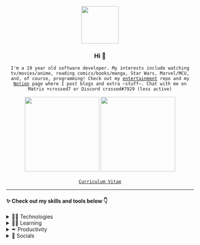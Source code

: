 <div align="center">
  <img src="https://media4.giphy.com/media/Nx0rz3jtxtEre/giphy.gif" width="auto" height="100px">
  <h3>Hi 👋</h3>
  <p><code>I'm a 19 year old software developer. My interests include watching tv/movies/anime, reading comics/books/manga, Star Wars, Marvel/MCU, and, of course, programming! Check out my <a href="https://crxssed7.github.io/entertainment/">entertainment</a> repo and my <a href="https://tinyurl.com/crxsseds-hangout">Notion</a> page where I post blogs and extra ~stuff~. Chat with me on Matrix +crxssed7 or Discord crxssed#7929 (less active)</code></p>
  <a href="https://trakt.tv/users/crxssed"><img src="https://trakt-widgets.herokuapp.com/crxssed/watched/card" width="auto" height="200px"></a>
  <a href="https://tv-quote.herokuapp.com/"><img src="https://tv-quote.herokuapp.com/quote" height="200px" width="auto"></a>
  <br><br>
  <code><a href="https://crxssed7.github.io/assets/img/Tanveer%20CV.pdf">Curriculum Vitae</a></code>
  <hr>
</div>
<div>
  <h4>✨ Check out my skills and tools below 👇</h4>
  <details>
    <summary>👨‍💻 Technologies</summary>
    <br>
    <p>Technologies and Languages I know</p>
    <a href="https://github.com/crxssed7?tab=repositories&q=&type=&language=c%23&sort="><img alt="C#" src="https://img.shields.io/badge/c%23%20-%23239120.svg?&style=for-the-badge&logo=c-sharp&logoColor=white"/></a>
    <a href="https://github.com/crxssed7?tab=repositories&q=&type=&language=c#&sort="><img alt=".Net" src="https://img.shields.io/badge/.NET-5C2D91?style=for-the-badge&logo=.net&logoColor=white"/></a>
    <a href="https://github.com/crxssed7?tab=repositories&q=&type=&language=c#&sort="><img alt="Xamarin" src="https://img.shields.io/badge/Xamarin-3498DB.svg?&style=for-the-badge&logo=xamarin&logoColor=white" /></a>
    <a href="https://github.com/crxssed7?tab=repositories&q=&type=&language=python&sort="><img alt="Python" src="https://img.shields.io/badge/python%20-%2314354C.svg?&style=for-the-badge&logo=python&logoColor=white"/></a>
    <a href="https://github.com/crxssed7?tab=repositories&q=&type=&language=javascript&sort="><img alt="JavaScript" src="https://img.shields.io/badge/javascript%20-%23323330.svg?&style=for-the-badge&logo=javascript&logoColor=%23F7DF1E"/></a>
  </details>
  <details>
    <summary>👨‍🎓 Learning</summary>
    <br>
    <p>Technologies and Languages I'm learning</p>
    <a href="https://github.com/crxssed7?tab=repositories&q=&type=&language=python&sort="><img alt="React" src="https://img.shields.io/badge/django-%23092E20.svg?style=for-the-badge&logo=django&logoColor=white"/></a>
  </details>
  <details>
    <summary>✒ Productivity</summary>
    <br>
    <p>Programs I have used to get work done</p>
    <a href="#"><img alt="Visual Studio" src="https://img.shields.io/badge/Visual%20Studio-5C2D91.svg?&style=for-the-badge&logo=visual-studio&logoColor=white"/></a>
    <a href="#"><img alt="Visual Studio Code" src="https://img.shields.io/badge/Visual%20Studio%20Code-0078d7.svg?&style=for-the-badge&logo=visual-studio-code&logoColor=white"/></a>
    <a href="#"><img alt="Trello" src="https://img.shields.io/badge/Trello%20-%23026AA7.svg?&style=for-the-badge&logo=Trello&logoColor=white"/></a>
    <a href="#"><img alt="Postman" src="https://img.shields.io/badge/Postman-FF6C37?style=for-the-badge&logo=postman&logoColor=white" /></a>
    <a href="#"><img alt="Android Studio" src="https://img.shields.io/badge/Android_Studio-3DDC84.svg?&style=for-the-badge&logo=android&logoColor=white" /></a>
  </details>
  <details>
    <summary>💬 Socials</summary>
    <br>
    <p>Social Media and Blogs</p>
    <a href="https://www.instagram.com/crxssed7/"><img alt="Instagram" src="https://img.shields.io/badge/Instagram%20-%23E4405F.svg?&style=for-the-badge&logo=Instagram&logoColor=white"/></a>
    <a href="https://www.twitch.tv/crxssed7"><img alt="Twitch" src="https://img.shields.io/badge/Twitch%20-%239146FF.svg?&style=for-the-badge&logo=Twitch&logoColor=white"/></a>
    <a href="https://www.youtube.com/channel/UCclO3G-NKAdDJdMVOod_StA"><img alt="Youtube" src="https://img.shields.io/badge/YouTube%20-%23FF0000.svg?&style=for-the-badge&logo=YouTube&logoColor=white"/></a>
    <a href="https://tinyurl.com/crxsseds-hangout"><img src="https://img.shields.io/badge/Notion-000000.svg?&style=for-the-badge&logo=Notion&logoColor=white"/></a>
    <a href="https://trakt.tv/users/crxssed"><img src="https://img.shields.io/badge/Trakt-ED1C24.svg?&style=for-the-badge&logo=Trakt&logoColor=white"/></a>
  </details>
</div>
